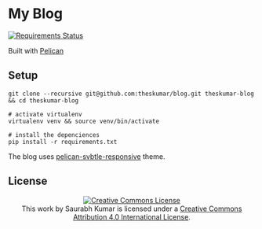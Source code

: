 # My Blog 

[![Requirements Status](https://requires.io/github/theskumar/blog/requirements.png?branch=master)](https://requires.io/github/theskumar/blog/requirements/?branch=master)

Built with [Pelican][1]

## Setup

```shell
git clone --recursive git@github.com:theskumar/blog.git theskumar-blog && cd theskumar-blog

# activate virtualenv
virtualenv venv && source venv/bin/activate

# install the depenciences
pip install -r requirements.txt

```

The blog uses [pelican-svbtle-responsive][2] theme.


## License

<section class="license" align=center>
<a rel="license" href="http://creativecommons.org/licenses/by/4.0/deed.en_US"><img alt="Creative Commons License" style="border-width:0" src="http://i.creativecommons.org/l/by/4.0/88x31.png" /></a>
<br />
This <span xmlns:dct="http://purl.org/dc/terms/" href="http://purl.org/dc/dcmitype/Text" rel="dct:type">work</span> by <span xmlns:cc="http://creativecommons.org/ns#" property="cc:attributionName">Saurabh Kumar</span> is licensed under a <a rel="license" href="http://creativecommons.org/licenses/by/4.0/deed.en_US">Creative Commons Attribution 4.0 International License</a>.
</section>


  [1]: http://docs.getpelican.com/
  [2]: https://github.com/theskumar/pelican-svbtle-responsive
